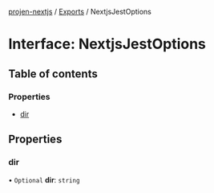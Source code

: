 [projen-nextjs](../README.md) / [Exports](../modules.md) / NextjsJestOptions

# Interface: NextjsJestOptions

## Table of contents

### Properties

- [dir](NextjsJestOptions.md#dir)

## Properties

### dir

• `Optional` **dir**: `string`
